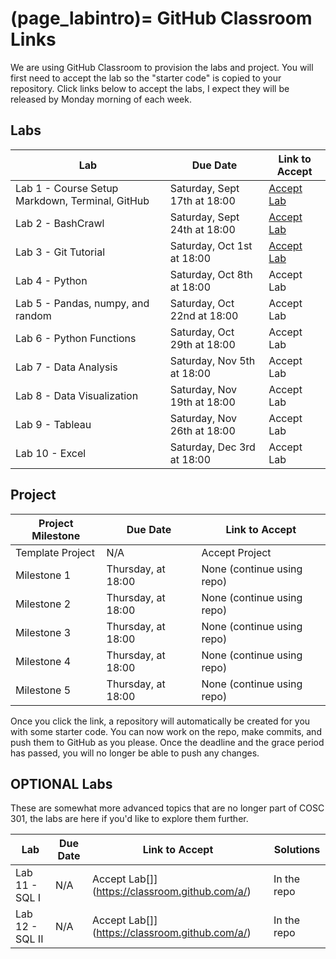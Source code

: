 (page_labintro)=
GitHub Classroom Links
=======================

<head>
	<base target="_blank">
</head>

We are using GitHub Classroom to provision the labs and project. 
You will first need to accept the lab so the "starter code" is copied to your repository.
Click links below to accept the labs, I expect they will be released by Monday morning of each week.

## Labs
| Lab                                             | Due Date                     | Link to Accept                                        |
|-------------------------------------------------|------------------------------|-------------------------------------------------------|
| Lab 1 - Course Setup Markdown, Terminal, GitHub | Saturday, Sept 17th at 18:00 | [Accept Lab](https://classroom.github.com/a/NUMX5Dj7) |
| Lab 2 - BashCrawl                               | Saturday, Sept 24th at 18:00 | [Accept Lab](https://classroom.github.com/a/u1ek8Mx2) |
| Lab 3 - Git Tutorial                            | Saturday, Oct 1st at 18:00   | [Accept Lab](https://classroom.github.com/a/zjmcnnf6) |
| Lab 4 - Python                                  | Saturday, Oct 8th at 18:00   | Accept Lab[](https://classroom.github.com/a/) |
| Lab 5 - Pandas, numpy, and random               | Saturday, Oct 22nd at 18:00  | Accept Lab[](https://classroom.github.com/a/) |
| Lab 6 - Python Functions                        | Saturday, Oct 29th at 18:00  | Accept Lab[](https://classroom.github.com/a/) |
| Lab 7 - Data Analysis                           | Saturday, Nov 5th at 18:00   | Accept Lab[](https://classroom.github.com/a/) |
| Lab 8 - Data Visualization                      | Saturday, Nov 19th at 18:00  | Accept Lab[](https://classroom.github.com/a/) |
| Lab 9 - Tableau                                 | Saturday, Nov 26th at 18:00  | Accept Lab[](https://classroom.github.com/a/) |
| Lab 10 - Excel                                  | Saturday, Dec 3rd at 18:00   | Accept Lab[](https://classroom.github.com/a/) |

## Project

| Project Milestone | Due Date                     | Link to Accept                                    |
|-------------------|------------------------------|---------------------------------------------------|
| Template Project  | N/A                          | Accept Project[](https://classroom.github.com/g/PGWcWDsr) |
| Milestone 1       | Thursday,  at 18:00 | None (continue using repo)                        |
| Milestone 2       | Thursday,  at 18:00   | None (continue using repo)                        |
| Milestone 3       | Thursday,  at 18:00  | None (continue using repo)                        |
| Milestone 4       | Thursday,  at 18:00  | None (continue using repo)                        |
| Milestone 5       | Thursday,  at 18:00  | None (continue using repo)                        |

Once you click the link, a repository will automatically be created for you with some starter code.
You can now work on the repo, make commits, and push them to GitHub as you please. 
Once the deadline and the grace period has passed, you will no longer be able to push any changes.

## OPTIONAL Labs

These are somewhat more advanced topics that are no longer part of COSC 301, the labs are here if you'd like to explore them further.

| Lab             | Due Date | Link to Accept                                 | Solutions   |
|-----------------|----------|------------------------------------------------|-------------|
| Lab 11 - SQL I  | N/A      | Accept Lab[]](https://classroom.github.com/a/) | In the repo |
| Lab 12 - SQL II | N/A      | Accept Lab[]](https://classroom.github.com/a/) | In the repo |

